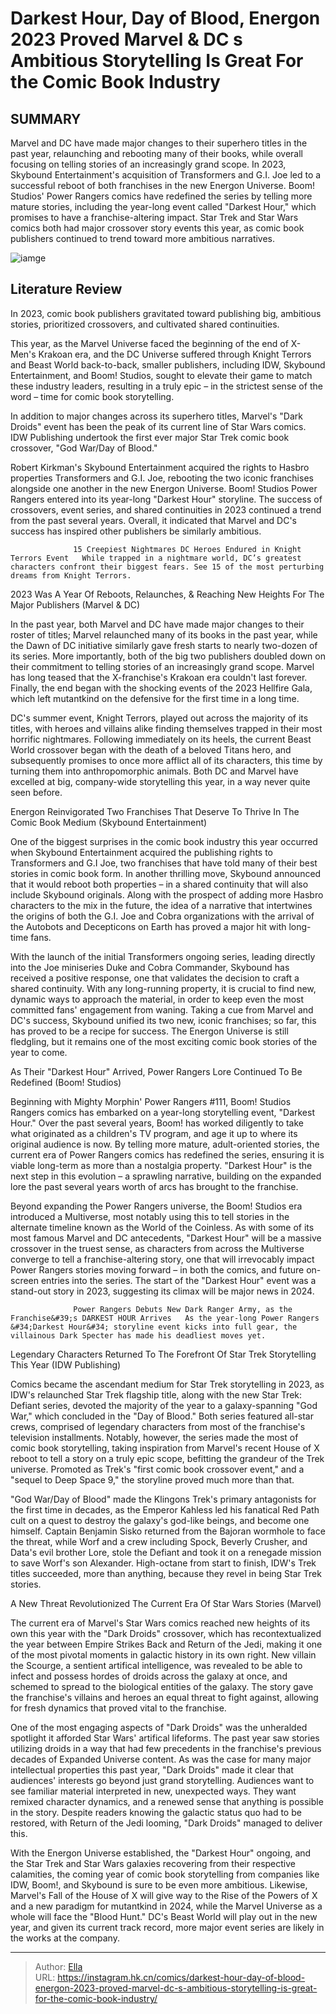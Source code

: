 # Darkest Hour, Day of Blood, Energon 2023 Proved Marvel &amp; DC s Ambitious Storytelling Is Great For the Comic Book Industry


## SUMMARY 



  Marvel and DC have made major changes to their superhero titles in the past year, relaunching and rebooting many of their books, while overall focusing on telling stories of an increasingly grand scope.   In 2023, Skybound Entertainment&#39;s acquisition of Transformers and G.I. Joe led to a successful reboot of both franchises in the new Energon Universe.   Boom! Studios&#39; Power Rangers comics have redefined the series by telling more mature stories, including the year-long event called &#34;Darkest Hour,&#34; which promises to have a franchise-altering impact.   Star Trek and Star Wars comics both had major crossover story events this year, as comic book publishers continued to trend toward more ambitious narratives.  

![iamge](https://static1.srcdn.com/wordpress/wp-content/uploads/2024/01/power-rangers-stark-trek-and-transformers-comics-over-2023.jpg)

## Literature Review

In 2023, comic book publishers gravitated toward publishing big, ambitious stories, prioritized crossovers, and cultivated shared continuities.




This year, as the Marvel Universe faced the beginning of the end of X-Men&#39;s Krakoan era, and the DC Universe suffered through Knight Terrors and Beast World back-to-back, smaller publishers, including IDW, Skybound Entertainment, and Boom! Studios, sought to elevate their game to match these industry leaders, resulting in a truly epic – in the strictest sense of the word – time for comic book storytelling.




In addition to major changes across its superhero titles, Marvel&#39;s &#34;Dark Droids&#34; event has been the peak of its current line of Star Wars comics. IDW Publishing undertook the first ever major Star Trek comic book crossover, &#34;God War/Day of Blood.&#34;

         

Robert Kirkman&#39;s Skybound Entertainment acquired the rights to Hasbro properties Transformers and G.I. Joe, rebooting the two iconic franchises alongside one another in the new Energon Universe. Boom! Studios Power Rangers entered into its year-long &#34;Darkest Hour&#34; storyline. The success of crossovers, event series, and shared continuities in 2023 continued a trend from the past several years. Overall, it indicated that Marvel and DC&#39;s success has inspired other publishers be similarly ambitious.




                  15 Creepiest Nightmares DC Heroes Endured in Knight Terrors Event   While trapped in a nightmare world, DC’s greatest characters confront their biggest fears. See 15 of the most perturbing dreams from Knight Terrors.   


 2023 Was A Year Of Reboots, Relaunches, &amp; Reaching New Heights For The Major Publishers 
(Marvel &amp; DC)
         

In the past year, both Marvel and DC have made major changes to their roster of titles; Marvel relaunched many of its books in the past year, while the Dawn of DC initiative similarly gave fresh starts to nearly two-dozen of its series. More importantly, both of the big two publishers doubled down on their commitment to telling stories of an increasingly grand scope. Marvel has long teased that the X-franchise&#39;s Krakoan era couldn&#39;t last forever. Finally, the end began with the shocking events of the 2023 Hellfire Gala, which left mutantkind on the defensive for the first time in a long time.




DC&#39;s summer event, Knight Terrors, played out across the majority of its titles, with heroes and villains alike finding themselves trapped in their most horrific nightmares. Following immediately on its heels, the current Beast World crossover began with the death of a beloved Titans hero, and subsequently promises to once more afflict all of its characters, this time by turning them into anthropomorphic animals. Both DC and Marvel have excelled at big, company-wide storytelling this year, in a way never quite seen before.



 Energon Reinvigorated Two Franchises That Deserve To Thrive In The Comic Book Medium 
(Skybound Entertainment)
         

One of the biggest surprises in the comic book industry this year occurred when Skybound Entertainment acquired the publishing rights to Transformers and G.I Joe, two franchises that have told many of their best stories in comic book form. In another thrilling move, Skybound announced that it would reboot both properties – in a shared continuity that will also include Skybound originals. Along with the prospect of adding more Hasbro characters to the mix in the future, the idea of a narrative that intertwines the origins of both the G.I. Joe and Cobra organizations with the arrival of the Autobots and Decepticons on Earth has proved a major hit with long-time fans.




With the launch of the initial Transformers ongoing series, leading directly into the Joe miniseries Duke and Cobra Commander, Skybound has received a positive response, one that validates the decision to craft a shared continuity. With any long-running property, it is crucial to find new, dynamic ways to approach the material, in order to keep even the most committed fans&#39; engagement from waning. Taking a cue from Marvel and DC&#39;s success, Skybound unified its two new, iconic franchises; so far, this has proved to be a recipe for success. The Energon Universe is still fledgling, but it remains one of the most exciting comic book stories of the year to come.



 As Their &#34;Darkest Hour&#34; Arrived, Power Rangers Lore Continued To Be Redefined 
(Boom! Studios)
         

Beginning with Mighty Morphin&#39; Power Rangers #111, Boom! Studios Rangers comics has embarked on a year-long storytelling event, &#34;Darkest Hour.&#34; Over the past several years, Boom! has worked diligently to take what originated as a children&#39;s TV program, and age it up to where its original audience is now. By telling more mature, adult-oriented stories, the current era of Power Rangers comics has redefined the series, ensuring it is viable long-term as more than a nostalgia property. &#34;Darkest Hour&#34; is the next step in this evolution – a sprawling narrative, building on the expanded lore the past several years worth of arcs has brought to the franchise.




Beyond expanding the Power Rangers universe, the Boom! Studios era introduced a Multiverse, most notably using this to tell stories in the alternate timeline known as the World of the Coinless. As with some of its most famous Marvel and DC antecedents, &#34;Darkest Hour&#34; will be a massive crossover in the truest sense, as characters from across the Multiverse converge to tell a franchise-altering story, one that will irrevocably impact Power Rangers stories moving forward – in both the comics, and future on-screen entries into the series. The start of the &#34;Darkest Hour&#34; event was a stand-out story in 2023, suggesting its climax will be major news in 2024.

                  Power Rangers Debuts New Dark Ranger Army, as the Franchise&#39;s DARKEST HOUR Arrives   As the year-long Power Rangers &#34;Darkest Hour&#34; storyline event kicks into full gear, the villainous Dark Specter has made his deadliest moves yet.   



 Legendary Characters Returned To The Forefront Of Star Trek Storytelling This Year 
(IDW Publishing)
         




Comics became the ascendant medium for Star Trek storytelling in 2023, as IDW&#39;s relaunched Star Trek flagship title, along with the new Star Trek: Defiant series, devoted the majority of the year to a galaxy-spanning &#34;God War,&#34; which concluded in the &#34;Day of Blood.&#34; Both series featured all-star crews, comprised of legendary characters from most of the franchise&#39;s television installments. Notably, however, the series made the most of comic book storytelling, taking inspiration from Marvel&#39;s recent House of X reboot to tell a story on a truly epic scope, befitting the grandeur of the Trek universe. Promoted as Trek&#39;s &#34;first comic book crossover event,&#34; and a &#34;sequel to Deep Space 9,&#34; the storyline proved much more than that.

&#34;God War/Day of Blood&#34; made the Klingons Trek&#39;s primary antagonists for the first time in decades, as the Emperor Kahless led his fanatical Red Path cult on a quest to destroy the galaxy&#39;s god-like beings, and become one himself. Captain Benjamin Sisko returned from the Bajoran wormhole to face the threat, while Worf and a crew including Spock, Beverly Crusher, and Data&#39;s evil brother Lore, stole the Defiant and took it on a renegade mission to save Worf&#39;s son Alexander. High-octane from start to finish, IDW&#39;s Trek titles succeeded, more than anything, because they revel in being Star Trek stories.






 A New Threat Revolutionized The Current Era Of Star Wars Stories 
(Marvel)
         

The current era of Marvel&#39;s Star Wars comics reached new heights of its own this year with the &#34;Dark Droids&#34; crossover, which has recontextualized the year between Empire Strikes Back and Return of the Jedi, making it one of the most pivotal moments in galactic history in its own right. New villain the Scourge, a sentient artifical intelligence, was revealed to be able to infect and possess hordes of droids across the galaxy at once, and schemed to spread to the biological entities of the galaxy. The story gave the franchise&#39;s villains and heroes an equal threat to fight against, allowing for fresh dynamics that proved vital to the franchise.

One of the most engaging aspects of &#34;Dark Droids&#34; was the unheralded spotlight it afforded Star Wars&#39; artifical lifeforms. The past year saw stories utilizing droids in a way that had few precedents in the franchise&#39;s previous decades of Expanded Universe content. As was the case for many major intellectual properties this past year, &#34;Dark Droids&#34; made it clear that audiences&#39; interests go beyond just grand storytelling. Audiences want to see familiar material interpreted in new, unexpected ways. They want remixed character dynamics, and a renewed sense that anything is possible in the story. Despite readers knowing the galactic status quo had to be restored, with Return of the Jedi looming, &#34;Dark Droids&#34; managed to deliver this.




With the Energon Universe established, the &#34;Darkest Hour&#34; ongoing, and the Star Trek and Star Wars galaxies recovering from their respective calamities, the coming year of comic book storytelling from companies like IDW, Boom!, and Skybound is sure to be even more ambitious. Likewise, Marvel&#39;s Fall of the House of X will give way to the Rise of the Powers of X and a new paradigm for mutantkind in 2024, while the Marvel Universe as a whole will face the &#34;Blood Hunt.&#34; DC&#39;s Beast World will play out in the new year, and given its current track record, more major event series are likely in the works at the company.



---

> Author: [Ella](https://instagram.hk.cn/)  
> URL: https://instagram.hk.cn/comics/darkest-hour-day-of-blood-energon-2023-proved-marvel-dc-s-ambitious-storytelling-is-great-for-the-comic-book-industry/  

